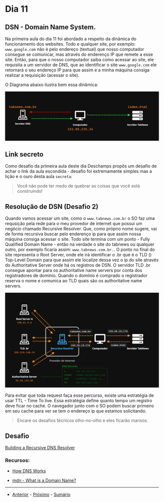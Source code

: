 # Dia 11

## DSN - Domain Name System.

Na primeira aula do dia 11 foi abordado a respeito da dinâmica do funcionamento dos websites.
Todo e qualquer site, por exemplo: `www.google.com` não é pelo endereço (textual) que nosso computador consegue se comunicar,
mas através do enderenço IP que remete a esse site. Então, para que o nosso computador saiba como acessar ao site, ele requisita a um servidor de DNS, que ao identificar o site `www.google.com` ele retornará o seu endereço IP para que assim e a minha máquina consiga realizar a requisição (acessar o site). 

O Diagrama abaixo ilustra bem essa dinâmica:

![Alt text](/curso.dev/assets/fluxo_dns.png)

## Link secreto

Como desafio da primeira aula deste dia Deschamps propôs um desafio de achar o link da
aula escondida - desafio foi extremamente simples mas a lição e o ouro desta aula `secreta`:

> Você não pode ter medo de quebrar as coisas que você está construíndo!

## Resolução de DSN (Desafio 2)

Quando vamos acessar um site, como o `www.tabnews.com.br` o SO faz uma requsição pela rede para o meu provedor de internet que possui um negócio chamado
Recursive Resolver. Que, como próprio nome sugere, vai de forma recursiva buscar pelo enderenço ip para que assim nossa máquina
consiga acessar o site.
Todo site termina com um ponto - Fully Qualified Domain Name - então na verdade o site do tabnews ou qualquer outro, por exemplo
ficaria assim: `www.tabnews.com.br.`. O ponto no final do site representa o Root Server, onde ele irá identificar o .br que é o TLD ()
Top-Level Domain para que assim ele localize dessa vez o ip do site através do Authoritative Server onde há os registros de DSN.
O servidor TLD .br consegue apontar para os authoritative name servers por conta dos registradores de domínio. Quando o domínio é comprado o registrador reserva o nome e comunica ao TLD quais são os 
authoritative name servers.

![Alt text](/curso.dev/assets/fluxo_completo_dns.png)

Para evitar que toda request faça esse percurso, existe uma estratégia de usar TTL - Time To live. 
Essa estratégia define quanto tempo um registro deve ficar no cache.
O navegador junto com o SO podem buscar primeiro em seu cache para ver se tem o endereço ip que estamos
solicitando. 

> Encare os desafios técnicos olho-no-olho e eles ficarão mansos.

## Desafio

[Building a Recursive DNS Resolver](https://timothya.com/blog/dns/#writing-a-recursive-resolver)

### Recursos:

- [How DNS Works](https://howdns.works/pt-br/ep1/)

- [mdn - What is a Domain Name?](https://developer.mozilla.org/en-US/docs/Learn/Common_questions/Web_mechanics/What_is_a_domain_name)
--- 
- [Anterior](/curso.dev/dias/dia10.md) - [Próximo](/curso.dev/dias/dia12.md) - [Sumário](../readme.md)
